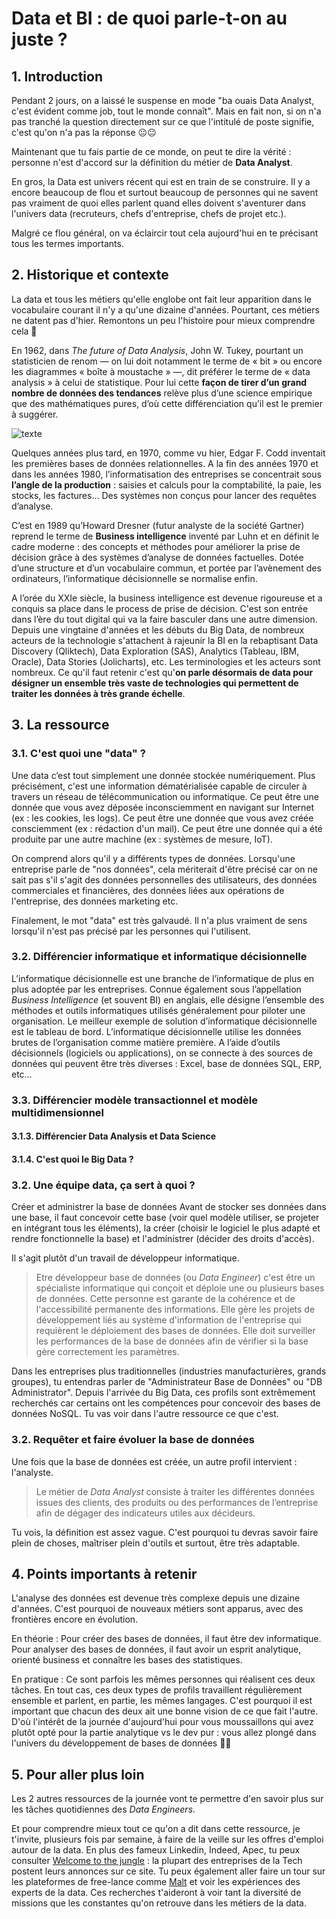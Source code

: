 # Data et BI : de quoi parle-t-on au juste ?

## 1. Introduction
Pendant 2 jours, on a laissé le suspense en mode "ba ouais Data Analyst, c'est évident comme job, tout le monde connaît". Mais en fait non, si on n'a pas tranché la question directement sur ce que l'intitulé de poste signifie, c'est qu'on n'a pas la réponse 😐😐

Maintenant que tu fais partie de ce monde, on peut te dire la vérité : personne n'est d'accord sur la définition du métier de **Data Analyst**. 

En gros, la Data est univers récent qui est en train de se construire. Il y a encore beaucoup de flou et surtout beaucoup de personnes qui ne savent pas vraiment de quoi elles parlent quand elles doivent s'aventurer dans l'univers data (recruteurs, chefs d'entreprise, chefs de projet etc.).

Malgré ce flou général, on va éclaircir tout cela aujourd'hui en te précisant tous les termes importants.

## 2. Historique et contexte
La data et tous les métiers qu'elle englobe ont fait leur apparition dans le vocabulaire courant il n'y a qu'une dizaine d'années. Pourtant, ces métiers ne datent pas d'hier. Remontons un peu l'histoire pour mieux comprendre cela 📜

En 1962, dans *The future of Data Analysis*, John W. Tukey, pourtant un statisticien de renom — on lui doit notamment le terme de « bit » ou encore les diagrammes « boîte à moustache » —, dit préférer le terme de « data analysis » à celui de statistique. Pour lui cette **façon de tirer d’un grand nombre de données des tendances** relève plus d’une science empirique que des mathématiques pures, d’où cette différenciation qu’il est le premier à suggérer.

![texte](https://slideplayer.com/slide/14842537/90/images/3/In+Tukey%E2%80%99s+%281962%29+work+done+for+the+Army+Research+Office+titled%2C+The+Future+of+Data+Analysis%2C+John+Tukey+foreshadowed+the+emergence+of+Data+Science..jpg)

Quelques années plus tard, en 1970, comme vu hier, Edgar F. Codd inventait les premières bases de données relationnelles.
A la fin des années 1970 et dans les années 1980, l’informatisation des entreprises se concentrait sous **l’angle de la production** : saisies et calculs pour la comptabilité, la paie, les stocks, les factures… Des systèmes non conçus pour lancer des requêtes d’analyse.

C’est en 1989 qu’Howard Dresner (futur analyste de la société Gartner) reprend le terme de **Business intelligence** inventé par Luhn et en définit le cadre moderne : des concepts et méthodes pour améliorer la prise de décision grâce à des systèmes d’analyse de données factuelles. Dotée d’une structure et d’un vocabulaire commun, et portée par l’avènement des ordinateurs, l’informatique décisionnelle se normalise enfin.

A l’orée du XXIe siècle, la business intelligence est devenue rigoureuse et a conquis sa place dans le process de prise de décision. C'est son entrée dans l’ère du tout digital qui va la faire basculer dans une autre dimension. Depuis une vingtaine d'années et les débuts du Big Data, de nombreux acteurs de la technologie s'attachent à rajeunir la BI en la rebaptisant Data Discovery (Qliktech), Data Exploration (SAS), Analytics (Tableau, IBM, Oracle), Data Stories (Jolicharts), etc. Les terminologies et les acteurs sont nombreux. Ce qu'il faut retenir c'est qu'**on parle désormais de data pour désigner un ensemble très vaste de technologies qui permettent de traiter les données à très grande échelle**. 

## 3. La ressource

### 3.1. C'est quoi une "data" ?

Une data c’est tout simplement une donnée stockée numériquement. Plus précisément, c'est une information dématérialisée capable de circuler à travers un réseau de télécommunication ou informatique. Ce peut être une donnée que vous avez déposée inconsciemment en navigant sur Internet (ex : les cookies, les logs). Ce peut être une donnée que vous avez créée consciemment (ex : rédaction d'un mail). Ce peut être une donnée qui a été produite par une autre machine (ex : systèmes de mesure, IoT).

On comprend alors qu'il y a différents types de données. Lorsqu'une entreprise parle de "nos données", cela mériterait d'être précisé car on ne sait pas s'il s'agit des données personnelles des utilisateurs, des données commerciales et financières, des données liées aux opérations de l'entreprise, des données marketing etc.

Finalement, le mot "data" est très galvaudé. Il n'a plus vraiment de sens lorsqu'il n'est pas précisé par les personnes qui l'utilisent.


### 3.2. Différencier informatique et informatique décisionnelle

L’informatique décisionnelle est une branche de l’informatique de plus en plus adoptée par les entreprises. Connue également sous l’appellation *Business Intelligence* (et souvent BI) en anglais, elle désigne l’ensemble des méthodes et outils informatiques utilisés généralement pour piloter une organisation. Le meilleur exemple de solution d’informatique décisionnelle est le tableau de bord. L’informatique décisionnelle utilise les données brutes de l’organisation comme matière première. A l’aide d’outils décisionnels (logiciels ou applications), on se connecte à des sources de données qui peuvent être très diverses : Excel, base de données SQL, ERP, etc…

### 3.3. Différencier modèle transactionnel et modèle multidimensionnel

#### 3.1.3. Différencier Data Analysis et Data Science

#### 3.1.4. C'est quoi le Big Data ?



### 3.2. Une équipe data, ça sert à quoi ?

Créer et administrer la base de données
Avant de stocker ses données dans une base, il faut concevoir cette base (voir quel modèle utiliser, se projeter en intégrant tous les éléments), la créer (choisir le logiciel le plus adapté et rendre fonctionnelle la base) et l'administrer (décider des droits d'accès). 

Il s'agit plutôt d'un travail de développeur informatique.

> Etre développeur base de données (ou *Data Engineer*) c'est être un spécialiste informatique qui conçoit et déploie une ou plusieurs bases de données. Cette personne est  garante de la cohérence et de l'accessibilité permanente des informations. Elle gère les projets de développement liés au système d'information de l'entreprise qui requièrent le déploiement des bases de données. Elle doit surveiller les performances de la base de données afin de vérifier si la base gère correctement les paramètres. 

Dans les entreprises plus traditionnelles (industries manufacturières, grands groupes), tu entendras parler de "Administrateur Base de Données" ou "DB Administrator". 
Depuis l'arrivée du Big Data, ces profils sont extrêmement recherchés car certains ont les compétences pour concevoir des bases de données NoSQL. Tu vas voir dans l'autre ressource ce que c'est.

### 3.2. Requêter et faire évoluer la base de données
Une fois que la base de données est créée, un autre profil intervient : l'analyste.

> Le métier de *Data Analyst* consiste à traiter les différentes données issues des clients, des produits ou des performances de l’entreprise afin de dégager des indicateurs utiles aux décideurs. 

Tu vois, la définition est assez vague. C'est pourquoi tu devras savoir faire plein de choses, maîtriser plein d'outils et surtout, être très adaptable.

## 4. Points importants à retenir
L'analyse des données est devenue très complexe depuis une dizaine d'années. C'est pourquoi de nouveaux métiers sont apparus, avec des frontières encore en évolution. 

En théorie : 
Pour créer des bases de données, il faut être dev informatique. 
Pour analyser des bases de données, il faut avoir un esprit analytique, orienté business et connaître les bases des statistiques. 

En pratique : 
Ce sont parfois les mêmes personnes qui réalisent ces deux tâches. En tout cas, ces deux types de profils travaillent régulièrement ensemble et parlent, en partie, les mêmes langages. C'est pourquoi il est important que chacun des deux ait une bonne vision de ce que fait l'autre. D'où l'intérêt de la journée d'aujourd'hui pour vous moussaillons qui avez plutôt opté pour la partie analytique vs le dev pur : vous allez plongé dans l'univers du développement de bases de données 🙈🙈

## 5. Pour aller plus loin
Les 2 autres ressources de la journée vont te permettre d'en savoir plus sur les tâches quotidiennes des *Data Engineers*.

Et pour comprendre mieux tout ce qu'on a dit dans cette ressource, je t'invite, plusieurs fois par semaine, à faire de la veille sur les offres d'emploi autour de la data. En plus des fameux Linkedin, Indeed, Apec, tu peux consulter [Welcome to the jungle](https://www.welcometothejungle.com/fr) : la plupart des entreprises de la Tech postent leurs annonces sur ce site. Tu peux également aller faire un tour sur les plateformes de free-lance comme [Malt](https://www.malt.fr/) et voir les expériences des experts de la data. Ces recherches t'aideront à voir tant la diversité de missions que les constantes qu'on retrouve dans les métiers de la data.


